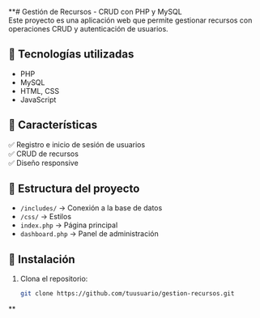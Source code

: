 **# Gestión de Recursos - CRUD con PHP y MySQL  
Este proyecto es una aplicación web que permite gestionar recursos con operaciones CRUD y autenticación de usuarios.  

## 🚀 Tecnologías utilizadas  
- PHP  
- MySQL  
- HTML, CSS  
- JavaScript  

## 📌 Características  
✅ Registro e inicio de sesión de usuarios  
✅ CRUD de recursos  
✅ Diseño responsive  

## 📂 Estructura del proyecto  
- `/includes/` → Conexión a la base de datos  
- `/css/` → Estilos  
- `index.php` → Página principal  
- `dashboard.php` → Panel de administración  

## 🔧 Instalación  
1. Clona el repositorio:  
   ```sh
   git clone https://github.com/tuusuario/gestion-recursos.git
**
